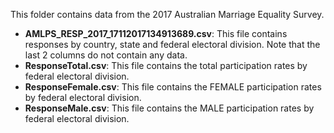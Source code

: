 This folder contains data from the 2017 Australian Marriage Equality Survey.

* __AMLPS_RESP_2017_17112017134913689.csv__:
This file contains responses by country, state and federal electoral division. Note that the last 2 columns do not contain any data.
* __ResponseTotal.csv__:
This file contains the total participation rates by federal electoral division.
* __ResponseFemale.csv__:
This file contains the FEMALE participation rates by federal electoral division.
* __ResponseMale.csv__:
This file contains the MALE participation rates by federal electoral division.
